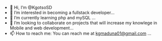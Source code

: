 - 👋 Hi, I’m @KgotsoSD
- 👀 I’m interested in becoming a fullstack developer...
- 🌱 I’m currently learning php and mySQL ...
- 💞️ I’m looking to collaborate on projects that will increase my knowlege in Mobile and web development...
- 📫 How to reach me: You can reach me at kgmaduna01@gmail.com ...

<!---
KgotsoSD/KgotsoSD is a ✨ special ✨ repository because its `README.md` (this file) appears on your GitHub profile.
You can click the Preview link to take a look at your changes.
--->
